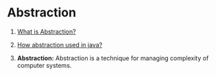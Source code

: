 **Abstraction**
===============

1. [What is Abstraction?]()
2. [How abstraction used in java?]()

1. **Abstraction:** Abstraction is a technique for managing complexity of computer systems. 